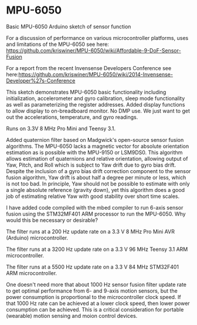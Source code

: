 MPU-6050
========

Basic MPU-6050 Arduino sketch of sensor function

For a discussion of performance on various microcontroller platforms, uses and limitations of the MPU-6050 see here: https://github.com/kriswiner/MPU-6050/wiki/Affordable-9-DoF-Sensor-Fusion

For a report from the recent Invensense Developers Conference see here:https://github.com/kriswiner/MPU-6050/wiki/2014-Invensense-Developer%27s-Conference

This sketch demonstrates  MPU-6050 basic functionality including initialization, accelerometer and gyro calibration, sleep mode functionality as well as parameterizing the register addresses. Added display functions to allow display to on-breadboard monitor. 
No DMP use. We just want to get out the accelerations, temperature, and gyro readings.
 
Runs on 3.3V 8 MHz Pro Mini and Teensy 3.1.

Added quaternion filter based on Madgwick's open-source sensor fusion algorithms. The MPU-6050 lacks a magnetic vector for absolute orientation estimation as is possible with the MPU-9150 or LSM9DS0. This algorithm allows estimation of quaternions and relative orientation, allowing output of Yaw, Pitch, and Roll which is subject to Yaw drift due to gyro bias drift. Despite the inclusion of a gyro bias drift correction component to the sensor fusion algorithm, Yaw drift is about half a degree per minute or less, which is not too bad. In principle, Yaw should not be possible to estimate with only a single absolute reference (gravity down), yet this algorithm does a good job of estimating relative Yaw with good stability over short time scales.

I have added code compiled with the mbed compiler to run 6-axis sensor fusion using the STM32MF401 ARM processor to run the MPU-6050.  Why would this be necessary or desirable?

The filter runs at a  200 Hz update rate on a 3.3 V 8 MHz Pro Mini AVR (Arduino) microcontroller.

The filter runs at a 3200 Hz update rate on a 3.3 V 96 MHz Teensy 3.1 ARM microcontroller.

The filter runs at a 5500 Hz update rate on a 3.3 V 84 MHz STM32F401 ARM microcontroller.

One doesn't need more that about 1000 Hz sensor fusion filter update rate to get optimal performance from 6- and 9-axis motion sensors, but the power consumption is proportional to the microcontroller clock speed. If that 1000 Hz rate can be achieved at a lower clock speed, then lower power consumption can be achieved. This is a critical consideration for portable (wearable) motion sensing and moion control devices.
